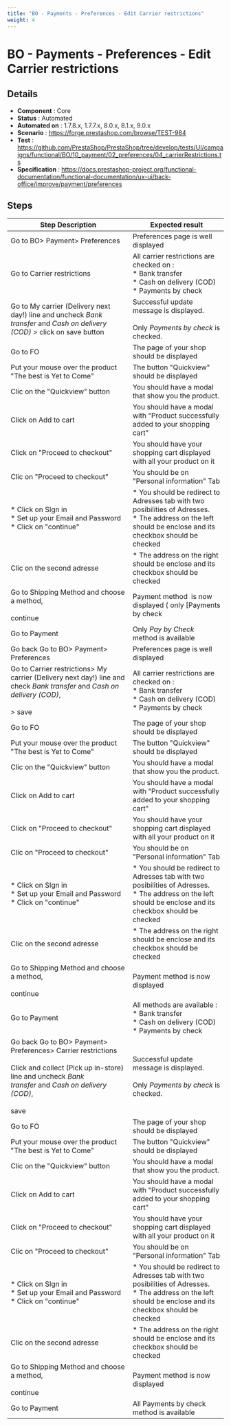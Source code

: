 ```yaml
---
title: "BO - Payments - Preferences - Edit Carrier restrictions"
weight: 4
---
```


# BO - Payments - Preferences - Edit Carrier restrictions
## Details
* **Component** : Core
* **Status** : Automated
* **Automated on** : 1.7.8.x, 1.7.7.x, 8.0.x, 8.1.x, 9.0.x
* **Scenario** : https://forge.prestashop.com/browse/TEST-984
* **Test** : https://github.com/PrestaShop/PrestaShop/tree/develop/tests/UI/campaigns/functional/BO/10_payment/02_preferences/04_carrierRestrictions.ts
* **Specification** : https://docs.prestashop-project.org/functional-documentation/functional-documentation/ux-ui/back-office/improve/payment/preferences

## Steps
| Step Description | Expected result |
| ----- | ----- |
| Go to BO> Payment> Preferences | Preferences page is well displayed |
| Go to Carrier restrictions | All carrier restrictions are checked on : <br> * Bank transfer<br> * Cash on delivery (COD)<br> * Payments by check |
| Go to My carrier (Delivery next day!) line and uncheck *Bank transfer* and *Cash on delivery (COD) >* click on save button | Successful update message is displayed.<br><br>Only *Payments by check* is checked. |
| Go to FO | The page of your shop should be displayed |
| Put your mouse over the product "The best is Yet to Come" | The button "Quickview" should be displayed |
| Clic on the "Quickview" button | You should have a modal that show you the product. |
| Click on Add to cart | You should have a modal with "Product successfully added to your shopping cart" |
| Click on "Proceed to checkout" | You should have your shopping cart displayed with all your product on it |
| Clic on "Proceed to checkout" | You should be on "Personal information" Tab |
| * Click on SIgn in <br> * Set up your Email and Password <br> * Click on "continue" | * You should be redirect to Adresses tab with two posibilities of Adresses.<br> * The address on the left should be enclose and its checkbox should be checked |
| Clic on the second adresse | * The address on the right should be enclose and its checkbox should be checked |
| Go to Shipping Method and choose a method,<br><br>continue | Payment method  is now displayed ( only [Payments by check|http://0.0.0.0:8082/811/prestashop/admin-dev/index.php/improve/payment/preferences?_token=A6pVBlV1Lw3COc5xoLhUlFTyNUk0IM0rjp2A9EBAOhk#] is displayed) |
| Go to Payment | Only *_Pay by Check_* method is available |
| Go back Go to BO> Payment> Preferences | Preferences page is well displayed |
| Go to Carrier restrictions> My carrier (Delivery next day!) line and check *Bank transfer* and *Cash on delivery (COD)*,<br><br>> save | All carrier restrictions are checked on : <br> * Bank transfer<br> * Cash on delivery (COD)<br> * Payments by check |
| Go to FO | The page of your shop should be displayed |
| Put your mouse over the product "The best is Yet to Come" | The button "Quickview" should be displayed |
| Clic on the "Quickview" button | You should have a modal that show you the product. |
| Click on Add to cart | You should have a modal with "Product successfully added to your shopping cart" |
| Click on "Proceed to checkout" | You should have your shopping cart displayed with all your product on it |
| Clic on "Proceed to checkout" | You should be on "Personal information" Tab |
| * Click on SIgn in <br> * Set up your Email and Password <br> * Click on "continue" | * You should be redirect to Adresses tab with two posibilities of Adresses.<br> * The address on the left should be enclose and its checkbox should be checked |
| Clic on the second adresse | * The address on the right should be enclose and its checkbox should be checked |
| Go to Shipping Method and choose a method,<br><br>continue | Payment method is now displayed |
| Go to Payment | All methods are available : <br> * Bank transfer<br> * Cash on delivery (COD)<br> * Payments by check |
| Go back Go to BO> Payment> Preferences> Carrier restrictions<br><br>Click and collect (Pick up in-store) line and uncheck *Bank transfer* and *Cash on delivery (COD)*,<br><br>save | Successful update message is displayed.<br><br>Only *Payments by check* is checked. |
| Go to FO | The page of your shop should be displayed |
| Put your mouse over the product "The best is Yet to Come" | The button "Quickview" should be displayed |
| Clic on the "Quickview" button | You should have a modal that show you the product. |
| Click on Add to cart | You should have a modal with "Product successfully added to your shopping cart" |
| Click on "Proceed to checkout" | You should have your shopping cart displayed with all your product on it |
| Clic on "Proceed to checkout" | You should be on "Personal information" Tab |
| * Click on SIgn in <br> * Set up your Email and Password <br> * Click on "continue" | * You should be redirect to Adresses tab with two posibilities of Adresses.<br> * The address on the left should be enclose and its checkbox should be checked |
| Clic on the second adresse | * The address on the right should be enclose and its checkbox should be checked |
| Go to Shipping Method and choose a method,<br><br>continue | Payment method is now displayed |
| Go to Payment | All Payments by check method is available |
